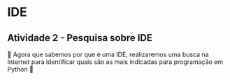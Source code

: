 # IDE 
## **Atividade 2** - Pesquisa sobre IDE

🚀  Agora que sabemos por que é uma IDE, realizaremos uma busca na Internet para identificar quais são as mais indicadas para programação em Python 🐍
